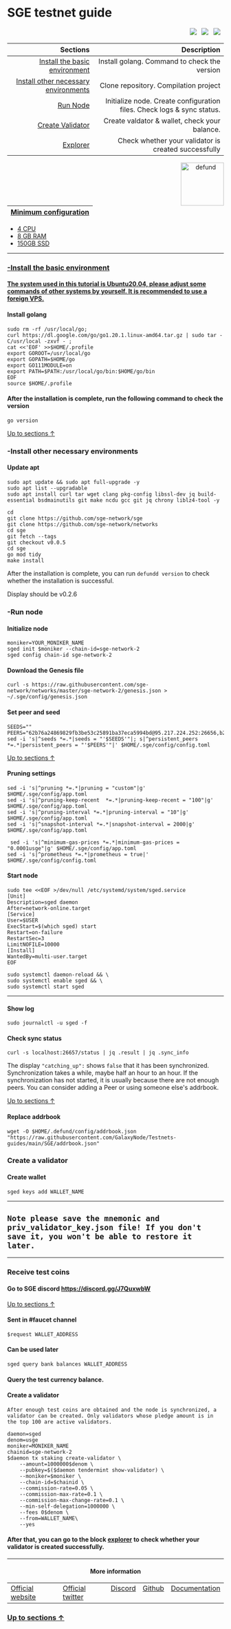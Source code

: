 <a id="anchor"></a>
# SGE testnet guide



<p align="right">
  <a href="https://discord.gg/J7QuxwbW"><img src="https://img.shields.io/badge/Discord-7289DA?style=for-the-badge&logo=discord&logoColor=white" /></a> &nbsp;
  <a href="https://twitter.com/SixSigmaSports"><img src="https://img.shields.io/badge/Twitter-1DA1F2?style=for-the-badge&logo=twitter&logoColor=white" /></a> &nbsp;
  <a href="http://sixsigmasports.medium.com/"><img src="https://img.shields.io/badge/Medium-12100E?style=for-the-badge&logo=medium&logoColor=white" /></a> &nbsp;
</p>

|Sections|Description|
|-----------------------:|------------------------------------------:|
| [Install the basic environment](#go) | Install golang. Command to check the version|
| [Install other necessary environments](#necessary) | Clone repository. Compilation project |
| [Run Node](#run) |  Initialize node. Create configuration files. Check logs & sync status. |
| [Create Validator](#validator) |  Create valdator & wallet, check your balance. |
| <a href="https://explorer.ppnv.space/sge" target="_explorer">Explorer</a> |  Check whether your validator is created successfully |


 <p align="center"><a href="https://six-sigma-sports.gitbook.io/documentation-1/"><img align="right"width="100px"alt="defund" src="https://i.ibb.co/5MgSQ0Q/Izhq-Hzk-M-400x400.jpg"></p</a>

| Minimum configuration                                                                                |
|------------------------------------------------------------------------------------------------------|
- 4 CPU                                                                                                
- 8 GB RAM
- 150GB SSD                                                                                            

--- 
### -Install the basic environment
#### The system used in this tutorial is Ubuntu20.04, please adjust some commands of other systems by yourself. It is recommended to use a foreign VPS.
<a id="go"></a>
#### Install golang
```
sudo rm -rf /usr/local/go;
curl https://dl.google.com/go/go1.20.1.linux-amd64.tar.gz | sudo tar -C/usr/local -zxvf - ;
cat <<'EOF' >>$HOME/.profile
export GOROOT=/usr/local/go
export GOPATH=$HOME/go
export GO111MODULE=on
export PATH=$PATH:/usr/local/go/bin:$HOME/go/bin
EOF
source $HOME/.profile
```
#### After the installation is complete, run the following command to check the version

```
go version
```
<a id="necessary"></a>
[Up to sections ↑](#anchor)
### -Install other necessary environments

#### Update apt
```
sudo apt update && sudo apt full-upgrade -y
sudo apt list --upgradable
sudo apt install curl tar wget clang pkg-config libssl-dev jq build-essential bsdmainutils git make ncdu gcc git jq chrony liblz4-tool -y
```

```
cd
git clone https://github.com/sge-network/sge
git clone https://github.com/sge-network/networks
cd sge
git fetch --tags
git checkout v0.0.5
cd sge
go mod tidy
make install
```
After the installation is complete, you can run `defundd version` to check whether the installation is successful.

Display should be v0.2.6
<a id="run"></a>
### -Run node

#### Initialize node

```
moniker=YOUR_MONIKER_NAME
sged init $moniker --chain-id=sge-network-2
sged config chain-id sge-network-2
```

#### Download the Genesis file

```
curl -s https://raw.githubusercontent.com/sge-network/networks/master/sge-network-2/genesis.json > ~/.sge/config/genesis.json
```

#### Set peer and seed

```
SEEDS=""
PEERS="62b76a24869829fb3be53c25891ba37eca5994bd@95.217.224.252:26656,b29612454715a6dc0d1f0c42b426bf30f1d27738@78.46.99.50:24656,14823c9230ac2eb50fd48b7313e8ddd4c13207c6@94.130.219.37:26000,cfa86646e5eb05e111e7dde27750ff8ebe67d165@89.117.56.126:23956,43b05a6bab7ca735397e9fae2cb0ad99977cf482@34.83.191.67:26656,ddcd5fda167e6b45208faed8fd7e2f0640b4185c@52.44.14.245:26656,a05353fe9ae39dd0edbfa6341634dec781d84a5c@65.108.105.48:17756,1168931936c638e92ea6d93e2271b3fe5faee6d1@135.125.247.228:26656,27f0b281ea7f4c3db01fdb9f4cf7cc910ad240a6@209.34.205.57:26656,b4f800aa8ff11d0d7ab3f5ce19230f049dfebe4b@38.242.199.160:26656,8c74885d4310f606986c88e9613f5e48c9e154dd@65.108.2.41:56656,a13512dbb3def06f91aef81afb397db63d78b25c@51.195.89.114:20656,bbf84e77c0defea82d389e1bd0940d7718f0ee34@103.230.84.4:26656,3e644c24129e14d457e82bab3b5a16c510b12927@50.19.180.153:26656,d200a21e2b3edab24679d4544fea48471515098f@65.108.225.158:17756,dc831d440c18c4a4f72250806cd03e5b240f8935@3.15.209.96:26656"
sed -i 's|^seeds *=.*|seeds = "'$SEEDS'"|; s|^persistent_peers *=.*|persistent_peers = "'$PEERS'"|' $HOME/.sge/config/config.toml
```
[Up to sections ↑](#anchor)

#### Pruning settings
```
sed -i 's|^pruning *=.*|pruning = "custom"|g' $HOME/.sge/config/app.toml
sed -i 's|^pruning-keep-recent  *=.*|pruning-keep-recent = "100"|g' $HOME/.sge/config/app.toml
sed -i 's|^pruning-interval *=.*|pruning-interval = "10"|g' $HOME/.sge/config/app.toml
sed -i 's|^snapshot-interval *=.*|snapshot-interval = 2000|g' $HOME/.sge/config/app.toml
  
 sed -i 's|^minimum-gas-prices *=.*|minimum-gas-prices = "0.0001usge"|g' $HOME/.sge/config/app.toml
sed -i 's|^prometheus *=.*|prometheus = true|' $HOME/.sge/config/config.toml
```
#### Start node 
```
sudo tee <<EOF >/dev/null /etc/systemd/system/sged.service
[Unit]
Description=sged daemon
After=network-online.target
[Service]
User=$USER
ExecStart=$(which sged) start
Restart=on-failure
RestartSec=3
LimitNOFILE=10000
[Install]
WantedBy=multi-user.target
EOF
```
```
sudo systemctl daemon-reload && \
sudo systemctl enable sged && \
sudo systemctl start sged 
```
___

#### Show log
```
sudo journalctl -u sged -f
```
#### Check sync status
```
curl -s localhost:26657/status | jq .result | jq .sync_info
```
The display `"catching_up":` shows `false` that it has been synchronized. Synchronization takes a while, maybe half an hour to an hour. If the synchronization has not started, it is usually because there are not enough peers. You can consider adding a Peer or using someone else's addrbook.

[Up to sections ↑](#anchor)
#### Replace addrbook
```
wget -O $HOME/.defund/config/addrbook.json "https://raw.githubusercontent.com/GalaxyNode/Testnets-guides/main/SGE/addrbook.json"
```
<a id="validator"></a>
### Create a validator
#### Create wallet
```
sged keys add WALLET_NAME
```
----
## `Note please save the mnemonic and priv_validator_key.json file! If you don't save it, you won't be able to restore it later.`
----
### Receive test coins
#### Go to SGE discord https://discord.gg/J7QuxwbW
[Up to sections ↑](#anchor)
#### Sent in #faucet channel
```
$request WALLET_ADDRESS
```
#### Can be used later
```
sged query bank balances WALLET_ADDRESS
```
#### Query the test currency balance.
#### Create a validator
`After enough test coins are obtained and the node is synchronized, a validator can be created. Only validators whose pledge amount is in the top 100 are active validators.`
```
daemon=sged
denom=usge
moniker=MONIKER_NAME
chainid=sge-network-2
$daemon tx staking create-validator \
    --amount=1000000$denom \
    --pubkey=$($daemon tendermint show-validator) \
    --moniker=$moniker \
    --chain-id=$chainid \
    --commission-rate=0.05 \
    --commission-max-rate=0.1 \
    --commission-max-change-rate=0.1 \
    --min-self-delegation=1000000 \
    --fees 0$denom \
    --from=WALLET_NAME\
    --yes
```

#### After that, you can go to the block [explorer](https://explorer.ppnv.space/sge) to check whether your validator is created successfully.
----

  <h4 align="center"> More information </h4>
  
<table width="400px" align="center">
    <tbody>
        <tr valign="top">
          <td>
            <a href="https://sgenetwork.io/" target="site">Official website</a> </td>
          <td><a href="https://twitter.com/SixSigmaSports" target="twitt">Official twitter</a> </td> 
          <td><a href="https://discord.gg/J7QuxwbW" target="discord">Discord</a></td> 
          <td><a href="" target="git">Github</a> </td>
          <td><a href="https://six-sigma-sports.gitbook.io/documentation-1/" target="doc">Documentation</a></td>   </tr>
    </tbody>
</table> 


### [Up to sections ↑](#anchor)


